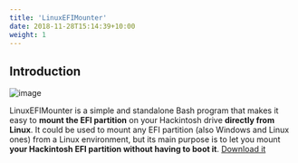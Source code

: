```yaml
---
title: 'LinuxEFIMounter'
date: 2018-11-28T15:14:39+10:00
weight: 1
---
```


## Introduction


![image](https://github.com/GiovsTech/WinEFIMounterLinuxPort/assets/88248950/3a13aae9-ded7-4072-bbbf-5ca0f7c4c5bb)

LinuxEFIMounter is a simple and standalone Bash program that makes it easy to **mount the EFI partition** on your Hackintosh drive **directly from Linux**. It could be used to mount any EFI partition (also Windows and Linux ones) from a Linux environment, but its main purpose is to let you mount **your Hackintosh EFI partition without having to boot it**. [Download it](download-lem)

